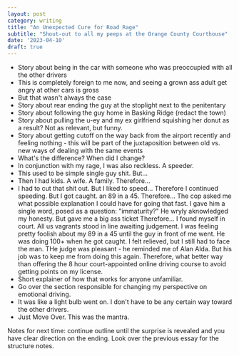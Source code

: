 ```yaml
---
layout: post
category: writing
title: "An Unexpected Cure for Road Rage"
subtitle: "Shout-out to all my peeps at the Orange County Courthouse"
date: '2023-04-10'
draft: true
---
```


- Story about being in the car with someone who was preoccupied with all the other drivers
- This is completely foreign to me now, and seeing a grown ass adult get angry at other cars is gross
- But that wasn't always the case
- Story about rear ending the guy at the stoplight next to the penitentary
- Story about following the guy home in Basking Ridge (redact the town)
- Story about pulling the u-ey and my ex girlfriend squishing her donut as a result? Not as relevant, but funny.
- Story about getting cutoff on the way back from the airport recently and feeling nothing - this will be part of the juxtaposition between old vs. new ways of dealing with the same events
- What's the difference? When did I change?
- In conjunction with my rage, I was also reckless. A speeder.
- This used to be simple single guy shit.
But...
- Then I had kids. A wife. A family.
Therefore...
- I had to cut that shit out. 
But I liked to speed...
Therefore I continued speeding.
But I got caught. an 89 in a 45.
Therefore...
The cop asked me what possible explanation I could have for going that fast.
I gave him a single word, posed as a question: "immaturity?"
He wryly aknowledged my honesty.
But gave me a big ass ticket
Therefore...
I found myself in court.
All us vagrants stood in line awaiting judgement. I was feeling pretty foolish about my 89 in a 45 until the guy in front of me went. He was doing 100+ when he got caught.
I felt relieved, but I still had to face the man.
THe judge was pleasant - he reminded me of Alan Alda.
But his job was to keep me from doing this again.
Therefore, 
what better way than offering the 8 hour court-appointed online driving course to avoid getting points on my license.
- Short explainer of how that works for anyone unfamiliar.
- Go over the section responsible for changing my perspective on emotional driving.
- It was like a light bulb went on. I don't have to be any certain way toward the other drivers. 
- Just Move Over. This was the mantra.

Notes for next time: continue outline until the surprise is revealed and you have clear direction on the ending. Look over the previous essay for the structure notes.